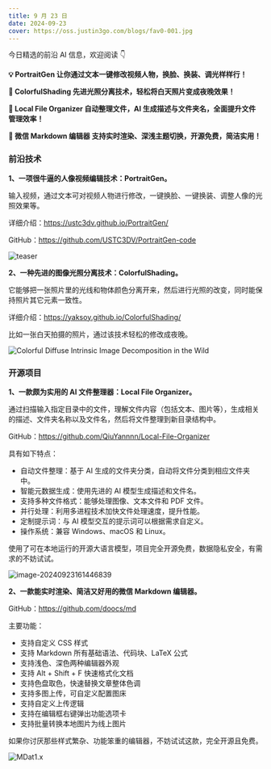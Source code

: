 ```yaml
---
title: 9 月 23 日
date: 2024-09-23
cover: https://oss.justin3go.com/blogs/fav0-001.jpg
---
```


今日精选的前沿 AI 信息，欢迎阅读 👇

**💡 PortraitGen 让你通过文本一键修改视频人物，换脸、换装、调光样样行！**

**🌇 ColorfulShading 先进光照分离技术，轻松将白天照片变成夜晚效果！**

**📂 Local File Organizer 自动整理文件，AI 生成描述与文件夹名，全面提升文件管理效率！**

**📝 微信 Markdown 编辑器 支持实时渲染、深浅主题切换，开源免费，简洁实用！**



### 前沿技术

**1、一项很牛逼的人像视频编辑技术：PortraitGen。**

输入视频，通过文本可对视频人物进行修改，一键换脸、一键换装、调整人像的光照效果等。

详细介绍：https://ustc3dv.github.io/PortraitGen/

GitHub：https://github.com/USTC3DV/PortraitGen-code

![teaser](https://cdn.jsdelivr.net/gh/freelander/oss@master/ai-daily/2024-09-24/teaser.png)

**2、一种先进的图像光照分离技术：ColorfulShading。**

它能够把一张照片里的光线和物体颜色分离开来，然后进行光照的改变，同时能保持照片其它元素一致性。

详细介绍：https://yaksoy.github.io/ColorfulShading/

比如一张白天拍摄的照片，通过该技术轻松的修改成夜晚。

![Colorful Diffuse Intrinsic Image Decomposition in the Wild](https://cdn.jsdelivr.net/gh/freelander/oss@master/ai-daily/2024-09-24/ColorfulShadingTeaser.jpg)

### 开源项目

**1、一款颇为实用的 AI 文件整理器：Local File Organizer。**

通过扫描输入指定目录中的文件，理解文件内容（包括文本、图片等），生成相关的描述、文件夹名称以及文件名，然后将文件整理到新目录结构中。

GitHub：https://github.com/QiuYannnn/Local-File-Organizer

具有如下特点：

- 自动文件整理：基于 AI 生成的文件夹分类，自动将文件分类到相应文件夹中。
- 智能元数据生成：使用先进的 AI 模型生成描述和文件名。
- 支持多种文件格式：能够处理图像、文本文件和 PDF 文件。
- 并行处理：利用多进程技术加快文件处理速度，提升性能。
- 定制提示词：与 AI 模型交互的提示词可以根据需求自定义。
- 操作系统：兼容 Windows、macOS 和 Linux。

使用了可在本地运行的开源大语言模型，项目完全开源免费，数据隐私安全，有需求的不妨试试。

![image-20240923161446839](https://cdn.jsdelivr.net/gh/freelander/oss@master/ai-daily/2024-09-23/image-20240923161446839.png)

**2、一款能实时渲染、简洁又好用的微信 Markdown 编辑器。**

GitHub：https://github.com/doocs/md

主要功能：

- 支持自定义 CSS 样式
-  支持 Markdown 所有基础语法、代码块、LaTeX 公式
-  支持浅色、深色两种编辑器外观
-  支持 Alt + Shift + F 快速格式化文档
-  支持色盘取色，快速替换文章整体色调
-  支持多图上传，可自定义配置图床
-  支持自定义上传逻辑
-  支持在编辑框右键弹出功能选项卡
-  支持批量转换本地图片为线上图片

如果你讨厌那些样式繁杂、功能笨重的编辑器，不妨试试这款，完全开源且免费。

![MDat1.x](https://cdn.jsdelivr.net/gh/freelander/oss@master/ai-daily/2024-09-23/MDat1.x.gif)